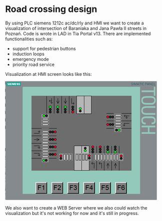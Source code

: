 # Road crossing design
By using PLC siemens 1212c ac/dc/rly and HMI we want to create a visualization of
intersection of Baraniaka and Jana Pawła II streets in Poznań. Code is wrote in LAD in Tia Portal v13. There are implemented functionalities such as: 
- support for pedestrian buttons
- induction loops
- emergency mode
- priority road service

Visualization at HMI screen looks like this: 

![Hmi](/images/foto.PNG)

We also want to create a WEB Server where we also could watch the visualization but it's not working for now and it's still in progress. 
